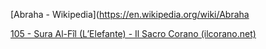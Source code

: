 [Abraha - Wikipedia](https://en.wikipedia.org/wiki/Abraha

[105 - Sura Al-Fîl (L’Elefante) - Il Sacro Corano (ilcorano.net)](https://ilcorano.net/il-sacro-corano/105-sura-al-fil-lelefante/)
